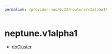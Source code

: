 ```yaml
---
permalink: /provider-aws/0.33/neptune/v1alpha1/
---
```


# neptune.v1alpha1



* [dbCluster](dbCluster.md)